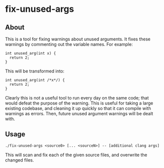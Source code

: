 fix-unused-args
===============

About
-----
This is a tool for fixing warnings about unused arguments. It fixes these
warnings by commenting out the variable names. For example:

    int unused_arg(int x) {
      return 2;
    }

This will be transformed into:

    int unused_arg(int /*x*/) {
      return 2;
    }

Clearly this is not a useful tool to run every day on the same code; that
would defeat the purpose of the warning. This is useful for taking a large
existing codebase, and cleaning it up quickly so that it can compile with
warnings as errors. Then, future unused argument warnings will be dealt with.

Usage
-----
    ./fix-unused-args <source0> [... <sourceN>] -- [additional clang args]

This will scan and fix each of the given source files, and overwrite the
changed files.

